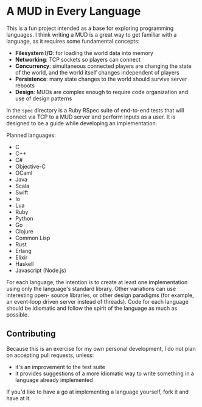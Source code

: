 # A MUD in Every Language

This is a fun project intended as a base for exploring programming languages. I
think writing a MUD is a great way to get familiar with a language, as it
requires some fundamental concepts:

  * **Filesystem I/O**: for loading the world data into memory
  * **Networking**: TCP sockets so players can connect
  * **Concurrency**: simultaneous connected players are changing the state of the world,
    and the world itself changes independent of players
  * **Persistence**: many state changes to the world should survive server reboots
  * **Design**: MUDs are complex enough to require code organization and use of design patterns

In the `spec` directory is a Ruby RSpec suite of end-to-end tests that will
connect via TCP to a MUD server and perform inputs as a user. It is designed to
be a guide while developing an implementation.

Planned languages:

  * C
  * C++
  * C#
  * Objective-C
  * OCaml
  * Java
  * Scala
  * Swift
  * Io
  * Lua
  * Ruby
  * Python
  * Go
  * Clojure
  * Common Lisp
  * Rust
  * Erlang
  * Elixir
  * Haskell
  * Javascript (Node.js)

For each language, the intention is to create at least one implementation using
only the language's standard library. Other variations can use interesting open-
source libraries, or other design paradigms (for example, an event-loop driven
server instead of threads). Code for each language should be idiomatic and
follow the spirit of the language as much as possible.

## Contributing

Because this is an exercise for my own personal development, I do not plan on
accepting pull requests, unless:

  * it's an improvement to the test suite
  * it provides suggestions of a more idiomatic way to write something in a
    language already implemented

If you'd like to have a go at implementing a language yourself, fork it and have
at it.
